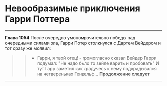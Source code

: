 # Невообразимые приключения __Гарри Поттера__
---
**Глава 1054**
После очередно умопомрочительно победы над очередными силами зла, Гарри Потер столкнулся с Дартем Вейдером и тот сразу же молвил:
>>- Гарри, я твой отец! - громогласно сказал Вейдер
Гарри подумал:
"Не надо было то зейле варить и пробовать"
И тут Гарр заметил как крадучесь к нему подкрадывался на четвереньках Гендельф...
**Продолжение следует**
---

